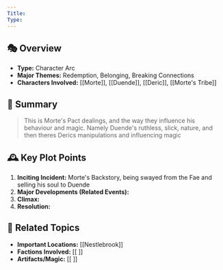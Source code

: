 ```yaml
---
Title: 
Type:
---
```


## 🎭 Overview
- **Type:** Character Arc
- **Major Themes:**  Redemption, Belonging, Breaking Connections
- **Characters Involved:** [[Morte]], [[Duende]], [[Deric]], [[Morte's Tribe]]  

## 📖 Summary
> This is Morte's Pact dealings, and the way they influence his behaviour and magic. Namely Duende's  ruthless, slick, nature,
>  and then theres Derics manipulations and influencing magic
> 

## 🕰️ Key Plot Points
1. **Inciting Incident:**  Morte's Backstory, being swayed from the Fae and selling his soul to Duende
2. **Major Developments  (Related Events):**   
3. **Climax:**  
4. **Resolution:**  

## 🔗 Related Topics
- **Important Locations:** [[Nestlebrook]]
- **Factions Involved:** [[ ]]
- **Artifacts/Magic:** [[ ]]
